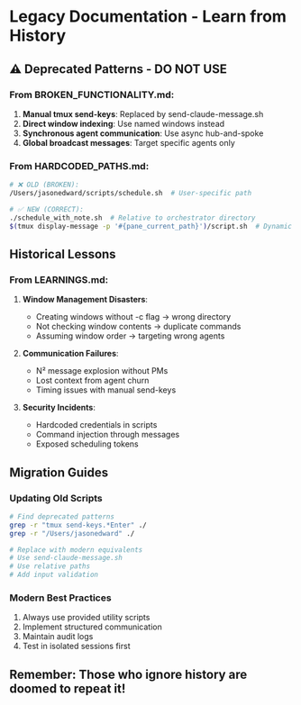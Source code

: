 # Legacy Documentation - Learn from History

## ⚠️ Deprecated Patterns - DO NOT USE

### From BROKEN_FUNCTIONALITY.md:
1. **Manual tmux send-keys**: Replaced by send-claude-message.sh
2. **Direct window indexing**: Use named windows instead
3. **Synchronous agent communication**: Use async hub-and-spoke
4. **Global broadcast messages**: Target specific agents only

### From HARDCODED_PATHS.md:
```bash
# ❌ OLD (BROKEN):
/Users/jasonedward/scripts/schedule.sh  # User-specific path

# ✅ NEW (CORRECT):
./schedule_with_note.sh  # Relative to orchestrator directory
$(tmux display-message -p '#{pane_current_path}')/script.sh  # Dynamic resolution
```

## Historical Lessons

### From LEARNINGS.md:
1. **Window Management Disasters**:
   - Creating windows without -c flag → wrong directory
   - Not checking window contents → duplicate commands
   - Assuming window order → targeting wrong agents

2. **Communication Failures**:
   - N² message explosion without PMs
   - Lost context from agent churn
   - Timing issues with manual send-keys

3. **Security Incidents**:
   - Hardcoded credentials in scripts
   - Command injection through messages
   - Exposed scheduling tokens

## Migration Guides

### Updating Old Scripts
```bash
# Find deprecated patterns
grep -r "tmux send-keys.*Enter" ./
grep -r "/Users/jasonedward" ./

# Replace with modern equivalents
# Use send-claude-message.sh
# Use relative paths
# Add input validation
```

### Modern Best Practices
1. Always use provided utility scripts
2. Implement structured communication
3. Maintain audit logs
4. Test in isolated sessions first

## Remember: Those who ignore history are doomed to repeat it!
